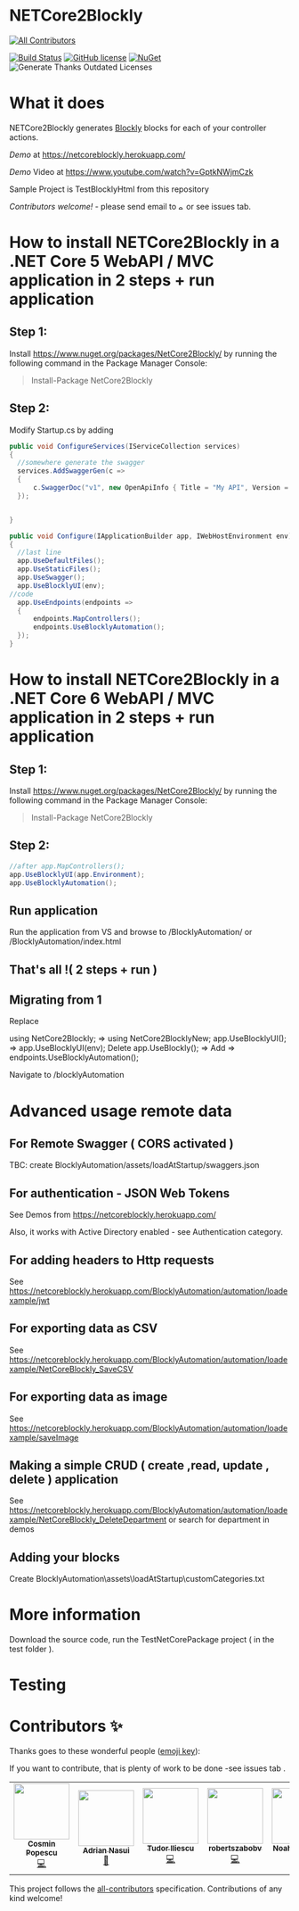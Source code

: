# NETCore2Blockly

<!-- ALL-CONTRIBUTORS-BADGE:START - Do not remove or modify this section -->
[![All Contributors](https://img.shields.io/badge/all_contributors-6-orange.svg?style=flat-square)](#contributors-)
<!-- ALL-CONTRIBUTORS-BADGE:END -->
[![Build Status](https://dev.azure.com/ignatandrei0674/NETCoreBlockly/_apis/build/status/ignatandrei.NETCoreBlockly?branchName=master)](https://dev.azure.com/ignatandrei0674/NETCoreBlockly/_build?definitionId=9)
[![GitHub license](https://img.shields.io/badge/license-MIT-blue.svg)](https://github.com/ignatandrei/NetCore2Blockly/blob/master/LICENSE)
[![NuGet](https://img.shields.io/nuget/v/NetCore2Blockly.svg)](https://www.nuget.org/packages/NetCore2Blockly)
![Generate Thanks Outdated Licenses](https://github.com/ignatandrei/NETCoreBlockly/workflows/.NET%20Core/badge.svg)

# What it does
NETCore2Blockly generates [Blockly](https://developers.google.com/blockly) blocks for each of your controller actions. 

*Demo* at https://netcoreblockly.herokuapp.com/ 

*Demo* Video at https://www.youtube.com/watch?v=GptkNWjmCzk

Sample Project is TestBlocklyHtml from this repository

*Contributors welcome!* - please send email to <img src='email.png' height='10px' title = "please write email from image" alt='email'></img> or see issues tab.

# How to install NETCore2Blockly in a .NET Core 5  WebAPI / MVC application in 2 steps + run application

## Step 1:
Install https://www.nuget.org/packages/NetCore2Blockly/ by running the following command in the Package Manager Console:
> Install-Package NetCore2Blockly

## Step 2:
Modify Startup.cs by adding
```csharp
public void ConfigureServices(IServiceCollection services)
{
  //somewhere generate the swagger
  services.AddSwaggerGen(c =>
  {
      c.SwaggerDoc("v1", new OpenApiInfo { Title = "My API", Version = "v1" });
  });


}

public void Configure(IApplicationBuilder app, IWebHostEnvironment env)
{
  //last line
  app.UseDefaultFiles();
  app.UseStaticFiles();
  app.UseSwagger();
  app.UseBlocklyUI(env);
//code
  app.UseEndpoints(endpoints =>
  {
      endpoints.MapControllers();
      endpoints.UseBlocklyAutomation();
  });
}
```

# How to install NETCore2Blockly in a .NET Core 6  WebAPI / MVC application in 2 steps + run application

## Step 1:
Install https://www.nuget.org/packages/NetCore2Blockly/ by running the following command in the Package Manager Console:
> Install-Package NetCore2Blockly

## Step 2:
```csharp
//after app.MapControllers();
app.UseBlocklyUI(app.Environment);
app.UseBlocklyAutomation();

```


## Run application

Run the application from VS and browse to  /BlocklyAutomation/ or /BlocklyAutomation/index.html

## That's all !( 2 steps + run )


## Migrating from 1 
 
Replace

using NetCore2Blockly; => using NetCore2BlocklyNew;
app.UseBlocklyUI(); =>   app.UseBlocklyUI(env);
Delete app.UseBlockly(); =>
Add => endpoints.UseBlocklyAutomation();

Navigate to /blocklyAutomation

# Advanced usage remote data


## For Remote Swagger ( CORS activated )

TBC: create BlocklyAutomation/assets/loadAtStartup/swaggers.json 


## For authentication  - JSON Web Tokens
 
See Demos from https://netcoreblockly.herokuapp.com/ 

Also, it works with Active Directory enabled - see Authentication category.

## For adding headers to Http requests
 
See https://netcoreblockly.herokuapp.com/BlocklyAutomation/automation/loadexample/jwt

## For exporting data as CSV

See https://netcoreblockly.herokuapp.com/BlocklyAutomation/automation/loadexample/NetCoreBlockly_SaveCSV

## For exporting data as image

See https://netcoreblockly.herokuapp.com/BlocklyAutomation/automation/loadexample/saveImage

## Making a simple CRUD ( create ,read, update , delete ) application

See https://netcoreblockly.herokuapp.com/BlocklyAutomation/automation/loadexample/NetCoreBlockly_DeleteDepartment
or search for department in demos

## Adding your blocks

Create BlocklyAutomation\assets\loadAtStartup\customCategories.txt

# More information

Download the source code, run the TestNetCorePackage project ( in the test folder ).


# Testing


# Contributors ✨

Thanks goes to these wonderful people ([emoji key](https://allcontributors.org/docs/en/emoji-key)):

If you want to contribute, that is plenty of work to be done -see issues tab .

<!-- ALL-CONTRIBUTORS-LIST:START - Do not remove or modify this section -->
<!-- prettier-ignore-start -->
<!-- markdownlint-disable -->
<table>
  <tr>
    <td align="center"><a href="http://www.chestiiautomate.ro/"><img src="https://avatars1.githubusercontent.com/u/4983185?v=4" width="100px;" alt=""/><br /><sub><b>Cosmin Popescu</b></sub></a><br /><a href="https://github.com/ignatandrei/NETCoreBlockly/commits?author=cosminpopescu14" title="Code">💻</a></td>
    <td align="center"><a href="https://github.com/adriannasui"><img src="https://avatars3.githubusercontent.com/u/8627433?v=4" width="100px;" alt=""/><br /><sub><b>Adrian Nasui</b></sub></a><br /><a href="https://github.com/ignatandrei/NETCoreBlockly/commits?author=adriannasui" title="Documentation">📖</a></td>
    <td align="center"><a href="https://github.com/tudorgbiliescu"><img src="https://avatars3.githubusercontent.com/u/8693567?v=4" width="100px;" alt=""/><br /><sub><b>Tudor Iliescu</b></sub></a><br /><a href="https://github.com/ignatandrei/NETCoreBlockly/commits?author=tudorgbiliescu" title="Code">💻</a></td>
    <td align="center"><a href="https://github.com/robertszabobv"><img src="https://avatars0.githubusercontent.com/u/9404144?v=4" width="100px;" alt=""/><br /><sub><b>robertszabobv</b></sub></a><br /><a href="https://github.com/ignatandrei/NETCoreBlockly/commits?author=robertszabobv" title="Code">💻</a></td>
    <td align="center"><a href="https://github.com/NoahAndrews"><img src="https://avatars1.githubusercontent.com/u/10224994?v=4" width="100px;" alt=""/><br /><sub><b>Noah Andrews</b></sub></a><br /><a href="https://github.com/ignatandrei/NETCoreBlockly/commits?author=NoahAndrews" title="Code">💻</a></td>
    <td align="center"><a href="https://github.com/es-rene99"><img src="https://avatars3.githubusercontent.com/u/43294836?v=4" width="100px;" alt=""/><br /><sub><b>Rene Escalante</b></sub></a><br /><a href="https://github.com/ignatandrei/NETCoreBlockly/commits?author=es-rene99" title="Code">💻</a></td>
  </tr>
</table>

<!-- markdownlint-enable -->
<!-- prettier-ignore-end -->
<!-- ALL-CONTRIBUTORS-LIST:END -->

This project follows the [all-contributors](https://github.com/all-contributors/all-contributors) specification. Contributions of any kind welcome!

